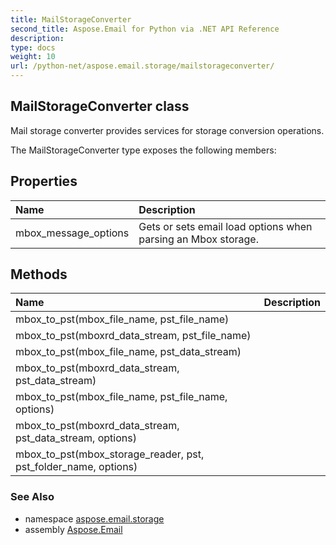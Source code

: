 ```yaml
---
title: MailStorageConverter
second_title: Aspose.Email for Python via .NET API Reference
description: 
type: docs
weight: 10
url: /python-net/aspose.email.storage/mailstorageconverter/
---
```


## MailStorageConverter class

Mail storage converter provides services for storage conversion operations.

The MailStorageConverter type exposes the following members:
## Properties
| Name | Description |
| :- | :- |
|mbox_message_options|Gets or sets email load options when parsing an Mbox storage.|
## Methods
| Name | Description |
| :- | :- |
|mbox_to_pst(mbox_file_name, pst_file_name)|  |
|mbox_to_pst(mboxrd_data_stream, pst_file_name)|  |
|mbox_to_pst(mbox_file_name, pst_data_stream)|  |
|mbox_to_pst(mboxrd_data_stream, pst_data_stream)|  |
|mbox_to_pst(mbox_file_name, pst_file_name, options)|  |
|mbox_to_pst(mboxrd_data_stream, pst_data_stream, options)|  |
|mbox_to_pst(mbox_storage_reader, pst, pst_folder_name, options)|  |

### See Also

* namespace [aspose.email.storage](/email/python-net/aspose.email.storage/)
* assembly [Aspose.Email](/email/python-net/)

